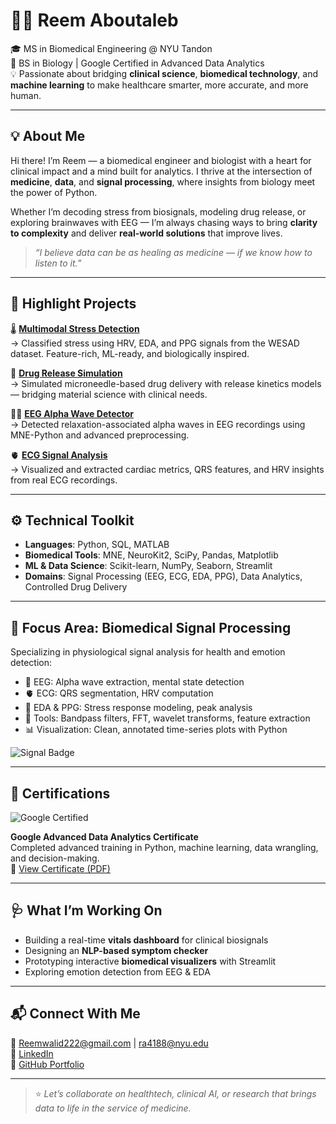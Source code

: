 # 👩‍⚕️ Reem Aboutaleb

🎓 MS in Biomedical Engineering @ NYU Tandon  
🧬 BS in Biology | Google Certified in Advanced Data Analytics  
💡 Passionate about bridging **clinical science**, **biomedical technology**, and **machine learning** to make healthcare smarter, more accurate, and more human.

---

## 💡 About Me

Hi there! I’m Reem — a biomedical engineer and biologist with a heart for clinical impact and a mind built for analytics. I thrive at the intersection of **medicine**, **data**, and **signal processing**, where insights from biology meet the power of Python.

Whether I’m decoding stress from biosignals, modeling drug release, or exploring brainwaves with EEG — I’m always chasing ways to bring **clarity to complexity** and deliver **real-world solutions** that improve lives.

> _“I believe data can be as healing as medicine — if we know how to listen to it.”_

---

## 🚀 Highlight Projects

🌡️ [**Multimodal Stress Detection**](https://github.com/Reem-Aboutaleb/multimodal-stress-detection)  
→ Classified stress using HRV, EDA, and PPG signals from the WESAD dataset. Feature-rich, ML-ready, and biologically inspired.

💊 [**Drug Release Simulation**](https://github.com/Reem-Aboutaleb/Drug_Release_Simulation)  
→ Simulated microneedle-based drug delivery with release kinetics models — bridging material science with clinical needs.

🧘‍♀️ [**EEG Alpha Wave Detector**](https://github.com/Reem-Aboutaleb/eeg-alpha-wave-detector)  
→ Detected relaxation-associated alpha waves in EEG recordings using MNE-Python and advanced preprocessing.

🫀 [**ECG Signal Analysis**](https://github.com/Reem-Aboutaleb/ECG_Signal_Analysis)  
→ Visualized and extracted cardiac metrics, QRS features, and HRV insights from real ECG recordings.

---

## ⚙️ Technical Toolkit

- **Languages**: Python, SQL, MATLAB  
- **Biomedical Tools**: MNE, NeuroKit2, SciPy, Pandas, Matplotlib  
- **ML & Data Science**: Scikit-learn, NumPy, Seaborn, Streamlit  
- **Domains**: Signal Processing (EEG, ECG, EDA, PPG), Data Analytics, Controlled Drug Delivery  

---

## 🧠 Focus Area: Biomedical Signal Processing

Specializing in physiological signal analysis for health and emotion detection:

- 🧠 EEG: Alpha wave extraction, mental state detection  
- 🫀 ECG: QRS segmentation, HRV computation  
- 🫧 EDA & PPG: Stress response modeling, peak analysis  
- 🎯 Tools: Bandpass filters, FFT, wavelet transforms, feature extraction  
- 📊 Visualization: Clean, annotated time-series plots with Python

![Signal Badge](https://img.shields.io/badge/Signal%20Processing%20with-Python-blue)

---

## 📄 Certifications

![Google Certified](https://img.shields.io/badge/Google%20Advanced%20Data%20Analytics-Certified-brightgreen)

**Google Advanced Data Analytics Certificate**  
Completed advanced training in Python, machine learning, data wrangling, and decision-making.  
📄 [View Certificate (PDF)](https://github.com/Reem-Aboutaleb/Reem-Aboutaleb/blob/main/certificates/Google_Advanced_Data_Analytics.pdf)

---

## 🩺 What I’m Working On

- Building a real-time **vitals dashboard** for clinical biosignals  
- Designing an **NLP-based symptom checker**  
- Prototyping interactive **biomedical visualizers** with Streamlit  
- Exploring emotion detection from EEG & EDA

---

## 📬 Connect With Me

📧 Reemwalid222@gmail.com | ra4188@nyu.edu  
🔗 [LinkedIn](www.linkedin.com/in/reem-aboutaleb-65314225b)  
📂 [GitHub Portfolio](https://github.com/Reem-Aboutaleb)

---

> ⭐️ *Let’s collaborate on healthtech, clinical AI, or research that brings data to life in the service of medicine.*


